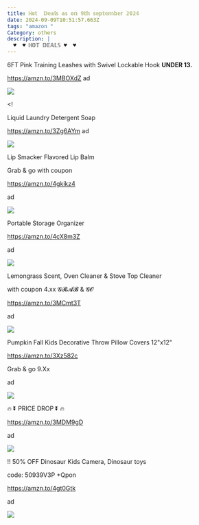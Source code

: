 ```yaml
---
title: ℍ𝕠𝕥  𝔻𝕖𝕒𝕝𝕤 𝕒𝕤 𝕠𝕟 𝟡𝕥𝕙 𝕤𝕖𝕡𝕥𝕖𝕞𝕓𝕖𝕣 𝟚𝟘𝟚𝟜
date: 2024-09-09T10:51:57.663Z
tags: "amazon "
Category: others
description: |
  ♥  ♥ ℍ𝕆𝕋 𝔻𝔼𝔸𝕃𝕊 ♥  ♥
---
```

<!--StartFragment-->

6FT Pink Training Leashes with Swivel Lockable Hook **UNDER 13.**

https://amzn.to/3MBOXdZ ad <!--StartFragment-->

![](https://a.media-amazon.com/images/I/71UJPzxTgsL._AC_SL1500_.jpg)

<!<!--StartFragment-->

 Liquid Laundry Detergent Soap 

https://amzn.to/3Zg6AYm ad 

<!--StartFragment-->

![](https://a.media-amazon.com/images/I/81FWHHMKlBL._AC_SL1500_.jpg)

<!--EndFragment-->

<!--StartFragment-->

Lip Smacker Flavored Lip Balm 

G﻿rab & go with coupon 

https://amzn.to/4gkikz4 

a﻿d 

<!--StartFragment-->

![](https://a.media-amazon.com/images/I/619f4WEhM2L._SL1500_.jpg)

Portable Storage Organizer


https://amzn.to/4cX8m3Z

ad  

<!--StartFragment-->

![](https://a.media-amazon.com/images/I/81gc8-gbShL._AC_SL1500_.jpg)



<!--StartFragment-->

Lemongrass Scent, Oven Cleaner & Stove Top Cleaner 

w﻿ith coupon 4.xx  𝓖𝓡𝓐𝓑 & 𝓖𝓞

https://amzn.to/3MCmt3T 

a﻿d 



<!--StartFragment-->

![](https://a.media-amazon.com/images/I/71GgaNLUkbL._AC_SL1500_.jpg)



<!--StartFragment-->

Pumpkin Fall Kids Decorative Throw Pillow Covers 12"x12"

https://amzn.to/3Xz582c 

G﻿rab & go 9.Xx 

a﻿d <!--StartFragment-->

![](https://a.media-amazon.com/images/I/91+4dbTO+dL._AC_SL1500_.jpg)

<!--EndFragment-->

🔥 ⏬ PRICE DROP ⏬ 🔥 

https://amzn.to/3MDM9gD 

ad 

<!--StartFragment-->

![](https://a.media-amazon.com/images/I/71+lM5cs4VL._AC_SL1500_.jpg)

<!--StartFragment-->

‼️ 50% OFF Dinosaur Kids Camera, Dinosaur toys

code: 50939V3P +Qpon

https://amzn.to/4gt0Gtk

ad

<!--StartFragment-->

![](https://a.media-amazon.com/images/I/71FjfmC0V3L._AC_SL1500_.jpg)

<!--EndFragment-->